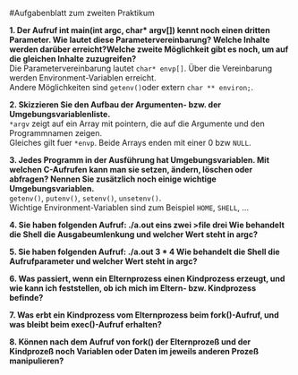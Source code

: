 #Aufgabenblatt zum zweiten Praktikum

__1. Der Aufruf int main(int argc, char* argv[]) kennt noch einen dritten Parameter. 
Wie lautet diese Parametervereinbarung? Welche Inhalte werden darüber erreicht?Welche zweite Möglichkeit gibt es noch, um auf die gleichen Inhalte zuzugreifen?__  
Die Parametervereinbarung lautet `char* envp[]`. Über die Vereinbarung werden Environment-Variablen erreicht.  
Andere Möglichkeiten sind `getenv()`oder extern `char ** environ;`.  

__2. Skizzieren Sie den Aufbau der Argumenten- bzw. der Umgebungsvariablenliste.__  
`*argv` zeigt auf ein Array mit pointern, die auf die Argumente und den Programmnamen zeigen.  
Gleiches gilt fuer `*envp`. Beide Arrays enden mit einer 0 bzw `NULL`.  

__3. Jedes Programm in der Ausführung hat Umgebungsvariablen. Mit welchen C-Aufrufen kann man sie setzen, ändern, löschen oder abfragen? Nennen Sie zusätzlich noch einige wichtige Umgebungsvariablen.__  
`getenv()`, `putenv()`, `setenv()`, `unsetenv()`.  
Wichtige Environment-Variablen sind zum Beispiel `HOME`, `SHELL`, ...

__4. Sie haben folgenden Aufruf: ./a.out eins zwei >file drei
Wie behandelt die Shell die Ausgabeumlenkung und welcher Wert steht in argc?__

__5. Sie haben folgenden Aufruf: ./a.out 3 * 4
Wie behandelt die Shell die Aufrufparameter und welcher Wert steht in argc?__

__6. Was passiert, wenn ein Elternprozess einen Kindprozess erzeugt, und wie kann ich feststellen, ob ich mich im Eltern- bzw. Kindprozess befinde?__

__7. Was erbt ein Kindprozess vom Elternprozess beim fork()-Aufruf, und was bleibt beim exec()-Aufruf erhalten?__

__8. Können nach dem Aufruf von fork() der Elternprozeß und der Kindprozeß noch Variablen oder Daten im jeweils anderen Prozeß manipulieren?__